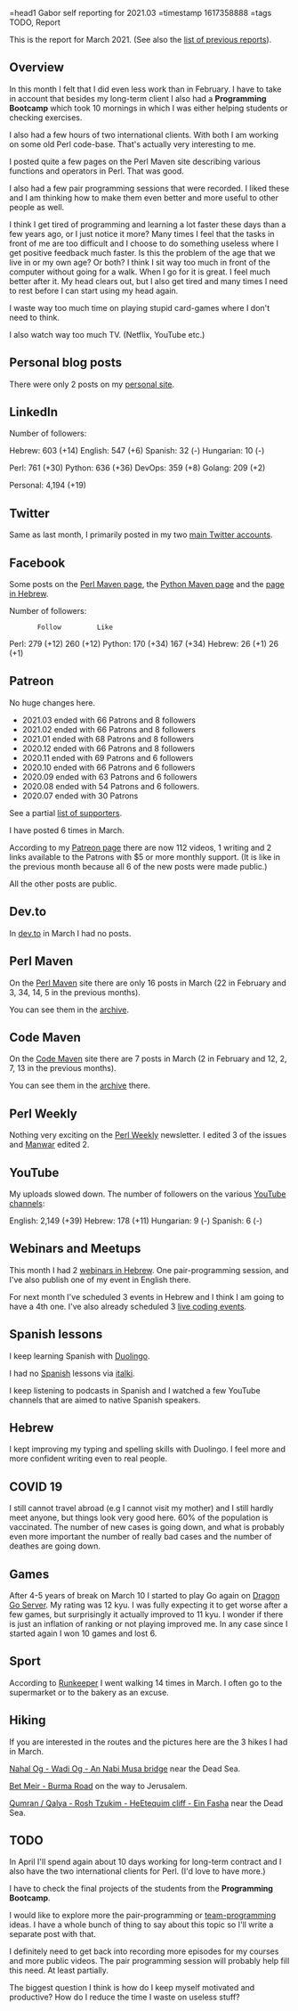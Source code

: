 =head1 Gabor self reporting for 2021.03
=timestamp 1617358888
=tags TODO, Report



This is the report for March 2021. (See also the <a href="/reports.html">list of previous reports</a>).



<h2>Overview</h2>

In this month I felt that I did even less work than in February. I have to take in account that besides my long-term client I also had
a <b>Programming Bootcamp</b> which took 10 mornings in which I was either helping students or checking exercises.

I also had a few hours of two international clients. With both I am working on some old Perl code-base. That's actually very interesting to me.

I posted quite a few pages on the Perl Maven site describing various functions and operators in Perl. That was good.

I also had a few pair programming sessions that were recorded. I liked these and I am thinking how to make them even better and more useful to other people as well.

I think I get tired of programming and learning a lot faster these days than a few years ago, or I just notice it more? Many times I feel that the tasks in front of me
are too difficult and I choose to do something useless where I get positive feedback much faster. Is this the problem of the age that we live in or my own age?
Or both? I think I sit way too much in front of the computer without going for a walk. When I go for it is great. I feel much better after it. My head clears out,
but I also get tired and many times I need to rest before I can start using my head again.

I waste way too much time on playing stupid card-games where I don't need to think.

I also watch way too much TV. (Netflix, YouTube etc.)

<h2>Personal blog posts</h2>

There were only 2 posts on my <a href="https://szabgab.com/blog.html">personal site</a>.

<h2>LinkedIn</h2>

Number of followers:

  Hebrew:   603 (+14)
  English:  547 (+6)
  Spanish:   32 (-)
  Hungarian: 10 (-)

  Perl:    761 (+30)
  Python:  636 (+36)
  DevOps:  359 (+8)
  Golang:  209 (+2)

  Personal: 4,194 (+19)

<h2>Twitter</h2>

Same as last month, I primarily posted in my two <a href="/twitter.html">main Twitter accounts</a>.

<h2>Facebook</h2>

Some posts on the <a href="https://www.facebook.com/PerlMaven">Perl Maven page</a>,
the <a href="https://www.facebook.com/PythonMaven">Python Maven page</a> and the <a href="https://www.facebook.com/HebrewCodeMaven">page in Hebrew</a>.

Number of followers:

           Follow         Like
  Perl:    279 (+12)      260 (+12)
  Python:  170 (+34)      167 (+34)
  Hebrew:   26 (+1)       26  (+1)

<h2>Patreon</h2>

No huge changes here.

<ul>
<li>2021.03 ended with 66 Patrons and 8 followers</li>
<li>2021.02 ended with 66 Patrons and 8 followers</li>
<li>2021.01 ended with 68 Patrons and 8 followers</li>
<li>2020.12 ended with 66 Patrons and 8 followers</li>
<li>2020.11 ended with 69 Patrons and 6 followers</li>
<li>2020.10 ended with 66 Patrons and 6 followers</li>
<li>2020.09 ended with 63 Patrons and 6 followers</li>
<li>2020.08 ended with 54 Patrons and 6 followers.</li>
<li>2020.07 ended with 30 Patrons</li>
</ul>

See a partial <a href="/supporters.html">list of supporters</a>.

I have posted 6 times in March.

According to my <a href="https://www.patreon.com/szabgab">Patreon page</a> there are now 112 videos, 1 writing and 2 links
available to the Patrons with $5 or more monthly support. (It is like in the previous month because all 6 of the new posts were made public.)

All the other posts are public.

<h2>Dev.to</h2>

In <a href="https://dev.to/szabgab">dev.to</a> in March I had no posts.

<h2>Perl Maven</h2>

On the <a href="https://perlmaven.com/">Perl Maven</a> site there are only 16 posts in March (22 in February and 3, 34, 14, 5 in the previous months).

You can see them in the <a href="https://perlmaven.com/archive">archive</a>.

<h2>Code Maven</h2>

On the <a href="https://code-maven.com/">Code Maven</a> site there are 7 posts in March (2 in February and 12, 2, 7, 13 in the previous months).

You can see them in the <a href="https://code-maven.com/archive">archive</a> there.

<h2>Perl Weekly</h2>

Nothing very exciting on the <a href="https://perlweekly.com/">Perl Weekly</a> newsletter. I edited 3 of the issues
and <a href="http://www.manwar.org/">Manwar</a> edited 2.

<h2>YouTube</h2>

My uploads slowed down.
The number of followers on the various <a href="/youtube.html">YouTube channels</a>:

  English:   2,149 (+39)
  Hebrew:      178 (+11)
  Hungarian:     9 (-)
  Spanish:       6 (-)

<h2>Webinars and Meetups</h2>

This month I had 2 <a href="https://www.meetup.com/code-mavens/">webinars in Hebrew</a>. One pair-programming session,
and I've also publish one of my event in English there.

For next month I've scheduled 3 events in Hebrew and I think I am going to have a 4th one.
I've also already scheduled 3 <a href="https://code-maven.com/live">live coding events</a>.

<h2>Spanish lessons</h2>

I keep learning Spanish with <a href="https://www.duolingo.com/">Duolingo</a>.

I had no <a href="/spanish.html">Spanish</a> lessons via <a href="https://code-maven.com/italki">italki</a>.

I keep listening to podcasts in Spanish and I watched a few YouTube channels that are aimed to native Spanish speakers.

<h2>Hebrew</h2>

I kept improving my typing and spelling skills with Duolingo. I feel more and more confident writing even to real people.

<h2>COVID 19</h2>

I still cannot travel abroad (e.g I cannot visit my mother) and I still hardly meet anyone, but things look very good here.
60% of the population is vaccinated. The number of new cases is going down, and what is probably even more important the number
of really bad cases and the number of deathes are going down.

<h2>Games</h2>

After 4-5 years of break on March 10 I started to play Go again on <a href="https://www.dragongoserver.net/">Dragon Go Server</a>.
My rating was 12 kyu. I was fully expecting it to get worse after a few games, but surprisingly it actually improved to 11 kyu.
I wonder if there is just an inflation of ranking or not playing improved me. In any case since I started again I won 10 games and lost 6.


<h2>Sport</h2>

According to <a href="https://runkeeper.com/">Runkeeper</a> I went walking 14 times in March.
I often go to the supermarket or to the bakery as an excuse.

<h2>Hiking</h2>

If you are interested in the routes and the pictures here are the 3 hikes I had in March.

<a href="https://www.wikiloc.com/walking-trails/nahal-og-wadi-og-an-nabi-musa-bridge-68251059">Nahal Og - Wadi Og - An Nabi Musa bridge</a>
near the Dead Sea.

<a href="https://www.wikiloc.com/walking-trails/bet-meir-67685953">Bet Meir - Burma Road</a> on the way to Jerusalem.

<a href="https://www.wikiloc.com/walking-trails/qumran-qalya-rosh-tzukim-heetequim-cliff-ein-fasha-67203241">Qumran / Qalya - Rosh Tzukim - HeEtequim cliff - Ein Fasha</a>
near the Dead Sea.


<h2>TODO</h2>

In April I'll spend again about 10 days working for long-term contract and I also have the two international clients for Perl. (I'd love to have more.)

I have to check the final projects of the students from the <b>Programming Bootcamp</b>.

I would like to explore more the pair-programming or <a href="/team-programming.html">team-programming</a> ideas. I have a whole bunch of thing to say about this topic so I'll write a separate post
with that.

I definitely need to get back into recording more episodes for my courses and more public videos. The pair programming session will probably help fill this need.
At least partially.

The biggest question I think is how do I keep myself motivated and productive? How do I reduce the time I waste on useless stuff?

